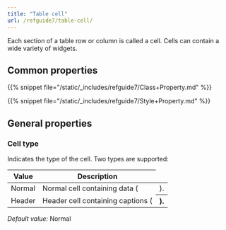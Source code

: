 ```yaml
---
title: "Table cell"
url: /refguide7/table-cell/
---
```



Each section of a table row or column is called a cell. Cells can contain a wide variety of widgets.

## Common properties

{{% snippet file="/static/_includes/refguide7/Class+Property.md" %}}

{{% snippet file="/static/_includes/refguide7/Style+Property.md" %}}

## General properties

### Cell type

Indicates the type of the cell. Two types are supported:

| Value | Description |
| --- | --- |
| Normal | Normal cell containing data (<td>). |
| Header | Header cell containing captions (<th>). |

*Default value:* Normal

